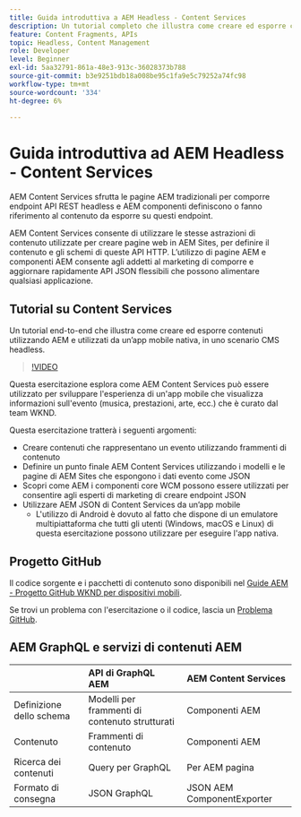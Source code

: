 ```yaml
---
title: Guida introduttiva a AEM Headless - Content Services
description: Un tutorial completo che illustra come creare ed esporre contenuti utilizzando AEM Headless.
feature: Content Fragments, APIs
topic: Headless, Content Management
role: Developer
level: Beginner
exl-id: 5aa32791-861a-48e3-913c-36028373b788
source-git-commit: b3e9251bdb18a008be95c1fa9e5c79252a74fc98
workflow-type: tm+mt
source-wordcount: '334'
ht-degree: 6%

---
```


# Guida introduttiva ad AEM Headless - Content Services

AEM Content Services sfrutta le pagine AEM tradizionali per comporre endpoint API REST headless e AEM componenti definiscono o fanno riferimento al contenuto da esporre su questi endpoint.

AEM Content Services consente di utilizzare le stesse astrazioni di contenuto utilizzate per creare pagine web in AEM Sites, per definire il contenuto e gli schemi di queste API HTTP. L’utilizzo di pagine AEM e componenti AEM consente agli addetti al marketing di comporre e aggiornare rapidamente API JSON flessibili che possono alimentare qualsiasi applicazione.

## Tutorial su Content Services

Un tutorial end-to-end che illustra come creare ed esporre contenuti utilizzando AEM e utilizzati da un’app mobile nativa, in uno scenario CMS headless.

>[!VIDEO](https://video.tv.adobe.com/v/28315?quality=12&learn=on)

Questa esercitazione esplora come AEM Content Services può essere utilizzato per sviluppare l&#39;esperienza di un&#39;app mobile che visualizza informazioni sull&#39;evento (musica, prestazioni, arte, ecc.) che è curato dal team WKND.

Questa esercitazione tratterà i seguenti argomenti:

* Creare contenuti che rappresentano un evento utilizzando frammenti di contenuto
* Definire un punto finale AEM Content Services utilizzando i modelli e le pagine di AEM Sites che espongono i dati evento come JSON
* Scopri come AEM i componenti core WCM possono essere utilizzati per consentire agli esperti di marketing di creare endpoint JSON
* Utilizzare AEM JSON di Content Services da un’app mobile
   * L&#39;utilizzo di Android è dovuto al fatto che dispone di un emulatore multipiattaforma che tutti gli utenti (Windows, macOS e Linux) di questa esercitazione possono utilizzare per eseguire l&#39;app nativa.

## Progetto GitHub

Il codice sorgente e i pacchetti di contenuto sono disponibili nel [Guide AEM - Progetto GitHub WKND per dispositivi mobili](https://github.com/adobe/aem-guides-wknd-mobile).

Se trovi un problema con l&#39;esercitazione o il codice, lascia un [Problema GitHub](https://github.com/adobe/aem-guides-wknd-mobile/issues).

## AEM GraphQL e servizi di contenuti AEM

|  | API di GraphQL AEM | AEM Content Services |
|--------------------------------|:-----------------|:---------------------|
| Definizione dello schema | Modelli per frammenti di contenuto strutturati | Componenti AEM |
| Contenuto | Frammenti di contenuto | Componenti AEM |
| Ricerca dei contenuti | Query per GraphQL | Per AEM pagina |
| Formato di consegna | JSON GraphQL | JSON AEM ComponentExporter |
